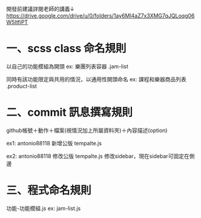 開發前建議詳閱老師的講義↓<br>
https://drive.google.com/drive/u/0/folders/1ay6Ml4aZ7x3XMG7qJQLoqg06W5ItfiPT
<h1>一、scss class 命名規則</h1>
<p>以自己的功能模組為開頭 ex: 樂團列表容器 .jam-list </p>
<p>同時有該功能限定與共用的情況，以通用性開頭命名 ex: 課程和樂器商品列表 .product-list</p>

<h1>二、commit 訊息撰寫規則</h1>
<p>github帳號＋動作＋檔案(視情況加上所屬資料夾)＋內容描述(option)</p>
<p>ex1: antonio88118 新增公版 tempalte.js</p>
<p>ex2: antonio88118 修改公版 tempalte.js 修改sidebar，現在sidebar可固定在側邊</p>

<h1>三、程式命名規則</h1>
<p>功能-功能模組.js ex: jam-list.js</p>
